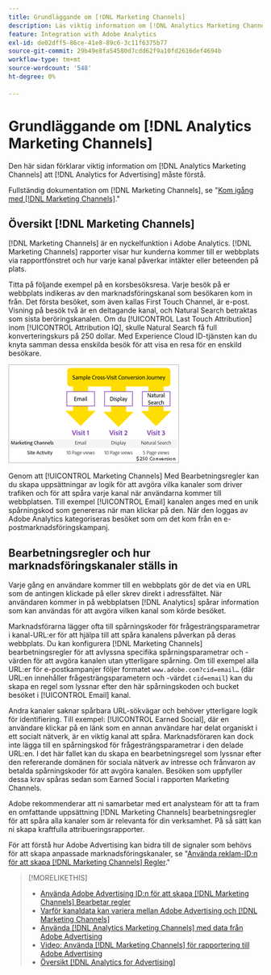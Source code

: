 ```yaml
---
title: Grundläggande om [!DNL Marketing Channels]
description: Läs viktig information om [!DNL Analytics Marketing Channels] att [!DNL Analytics for Advertising] bör förstå.
feature: Integration with Adobe Analytics
exl-id: de02dff5-86ce-41e8-89c6-3c11f6375b77
source-git-commit: 29b49e8fa54580d7cdd62f9a10fd2616def4694b
workflow-type: tm+mt
source-wordcount: '548'
ht-degree: 0%

---
```


# Grundläggande om [!DNL Analytics Marketing Channels]

Den här sidan förklarar viktig information om [!DNL Analytics Marketing Channels] att [!DNL Analytics for Advertising] måste förstå.

Fullständig dokumentation om [!DNL Marketing Channels], se &quot;[Kom igång med [!DNL Marketing Channels]](https://experienceleague.adobe.com/docs/analytics/components/marketing-channels/c-getting-started-mchannel.html).&quot;

## Översikt [!DNL Marketing Channels]

[!DNL Marketing Channels] är en nyckelfunktion i Adobe Analytics. [!DNL Marketing Channels] rapporter visar hur kunderna kommer till er webbplats via rapportfönstret och hur varje kanal påverkar intäkter eller beteenden på plats.

Titta på följande exempel på en korsbesöksresa. Varje besök på er webbplats indikeras av den marknadsföringskanal som besökaren kom in från. Det första besöket, som även kallas First Touch Channel, är e-post. Visning på besök två är en deltagande kanal, och Natural Search betraktas som sista beröringskanalen. Om du [!UICONTROL Last Touch Attribution] inom [!UICONTROL Attribution IQ], skulle Natural Search få full konverteringskurs på 250 dollar. Med Experience Cloud ID-tjänsten kan du knyta samman dessa enskilda besök för att visa en resa för en enskild besökare.

![Exempel på konverteringsresa mellan besök i marknadsföringskanaler](/help/integrations/assets/a4adc-mc-sample-journey.png)

Genom att [!UICONTROL Marketing Channels] Med Bearbetningsregler kan du skapa uppsättningar av logik för att avgöra vilka kanaler som driver trafiken och för att spåra varje kanal när användarna kommer till webbplatsen. Till exempel [!UICONTROL Email] kanalen anges med en unik spårningskod som genereras när man klickar på den. När den loggas av Adobe Analytics kategoriseras besöket som om det kom från en e-postmarknadsföringskampanj.

## Bearbetningsregler och hur marknadsföringskanaler ställs in

Varje gång en användare kommer till en webbplats gör de det via en URL som de antingen klickade på eller skrev direkt i adressfältet. När användaren kommer in på webbplatsen [!DNL Analytics] spårar information som kan användas för att avgöra vilken kanal som körde besöket.

Marknadsförarna lägger ofta till spårningskoder för frågesträngsparametrar i kanal-URL:er för att hjälpa till att spåra kanalens påverkan på deras webbplats. Du kan konfigurera [!DNL Marketing Channels] bearbetningsregler för att avlyssna specifika spårningsparametrar och -värden för att avgöra kanalen utan ytterligare spårning. Om till exempel alla URL:er för e-postkampanjer följer formatet `www.adobe.com?cid=email…` (där URL:en innehåller frågesträngsparametern och -värdet `cid=email`) kan du skapa en regel som lyssnar efter den här spårningskoden och bucket besöket i [!UICONTROL Email] kanal.

Andra kanaler saknar spårbara URL-sökvägar och behöver ytterligare logik för identifiering. Till exempel: [!UICONTROL Earned Social], där en användare klickar på en länk som en annan användare har delat organiskt i ett socialt nätverk, är en viktig kanal att spåra. Marknadsföraren kan dock inte lägga till en spårningskod för frågesträngsparametrar i den delade URL:en. I det här fallet kan du skapa en bearbetningsregel som lyssnar efter den refererande domänen för sociala nätverk av intresse och frånvaron av betalda spårningskoder för att avgöra kanalen. Besöken som uppfyller dessa krav spåras sedan som Earned Social i rapporten Marketing Channels.

Adobe rekommenderar att ni samarbetar med ert analysteam för att ta fram en omfattande uppsättning [!DNL Marketing Channels] bearbetningsregler för att spåra alla kanaler som är relevanta för din verksamhet. På så sätt kan ni skapa kraftfulla attribueringsrapporter.

För att förstå hur Adobe Advertising kan bidra till de signaler som behövs för att skapa anpassade marknadsföringskanaler, se &quot;[Använda reklam-ID:n för att skapa [!DNL Marketing Channels] Regler](mc-ids.md).&quot;

>[!MORELIKETHIS]
>
>* [Använda Adobe Advertising ID:n för att skapa [!DNL Marketing Channels] Bearbetar regler](mc-ids.md)
>* [Varför kanaldata kan variera mellan Adobe Advertising och [!DNL Marketing Channels]](mc-data-variances.md)
>* [Använda [!DNL Analytics Marketing Channels] med data från Adobe Advertising](mc-ac-data.md)
>* [Video: Använda [!DNL Marketing Channels] för rapportering till Adobe Advertising](https://experienceleague.adobe.com/docs/advertising-learn/tutorials/analytics/analytics-reporting-a4adc.html)
>* [Översikt [!DNL Analytics for Advertising]](/help/integrations/analytics/overview.md)
